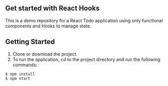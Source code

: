## Get started with React Hooks

This is a demo repository for a React Todo application using only functional components and Hooks to manage state. 

## Getting Started
1. Clone or download the project.
2. To run the application, cd to the project directory and run the following commands:

```
$ npm install
$ npm start
```